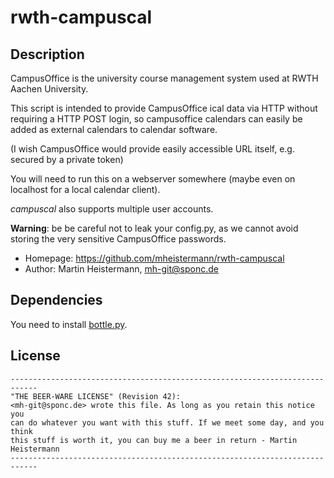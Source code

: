 # rwth-campuscal

## Description

CampusOffice is the university course management system used
at RWTH Aachen University.

This script is intended to provide CampusOffice ical data via HTTP without
requiring a HTTP POST login, so campusoffice calendars can easily be added
as external calendars to calendar software.

(I wish CampusOffice would provide easily accessible URL itself, e.g. secured
by a private token)

You will need to run this on a webserver somewhere (maybe even on localhost
for a local calendar client).

*campuscal* also supports multiple user accounts.

**Warning**: be be careful not to leak your config.py, as we cannot avoid
storing the very sensitive CampusOffice passwords.


* Homepage: <https://github.com/mheistermann/rwth-campuscal>
* Author: Martin Heistermann, <mh-git@sponc.de>

## Dependencies

You need to install [bottle.py](http://bottlepy.org/).

## License
    ----------------------------------------------------------------------------
    "THE BEER-WARE LICENSE" (Revision 42):
    <mh-git@sponc.de> wrote this file. As long as you retain this notice you
    can do whatever you want with this stuff. If we meet some day, and you think
    this stuff is worth it, you can buy me a beer in return - Martin Heistermann
    ----------------------------------------------------------------------------
